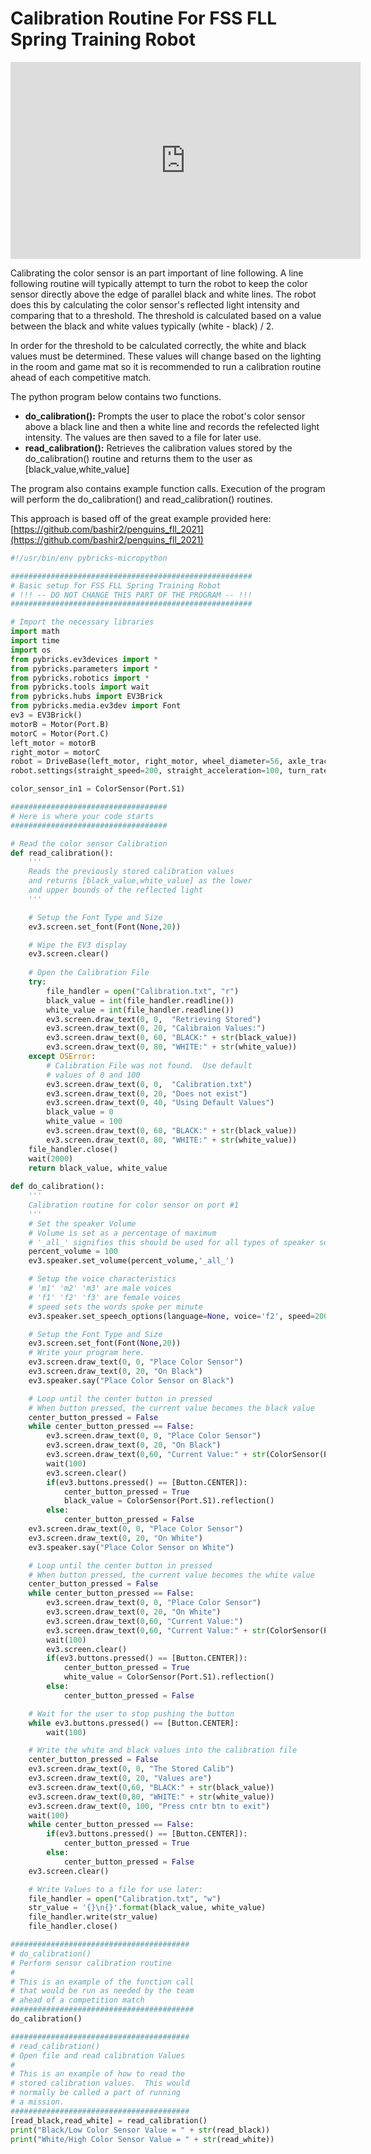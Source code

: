 # Calibration Routine For FSS FLL Spring Training Robot

<p align="center">
<iframe width="560" height="315" src="https://youtu.be/BGYnlN3-ZhU" title="YouTube video player" frameborder="0" allow="accelerometer; autoplay; clipboard-write; encrypted-media; gyroscope; picture-in-picture" allowfullscreen></iframe>
</p>

Calibrating the color sensor is an part important of line following.  A line following routine will typically attempt to turn the robot to keep 
the color sensor directly above the edge of parallel black and white lines.  The robot does this by calculating the color sensor's reflected light intensity and comparing that to a threshold.
The threshold is calculated based on a value between the black and white values typically (white - black) / 2.

In order for the threshold to be calculated correctly, the white and black values must be determined.  These values will change based on the lighting in the room and game mat so it is recommended to run a calibration routine ahead of each competitive match.

The python program below contains two functions.
- __do_calibration():__ Prompts the user to place the robot's color sensor above a black line and then a white line and records the refelected light intensity.  The values are then saved to a file for later use.
- __read_calibration():__ Retrieves the calibration values stored by the do_calibration() routine and returns them to the user as [black_value,white_value]

The program also contains example function calls.  Execution of the program will perform the do_calibration() and read_calibration() routines.

This approach is based off of the great example provided here: [https://github.com/bashir2/penguins_fll_2021](https://github.com/bashir2/penguins_fll_2021)
```python
#!/usr/bin/env pybricks-micropython

######################################################
# Basic setup for FSS FLL Spring Training Robot
# !!! -- DO NOT CHANGE THIS PART OF THE PROGRAM -- !!!
######################################################

# Import the necessary libraries
import math
import time
import os
from pybricks.ev3devices import *
from pybricks.parameters import *
from pybricks.robotics import *
from pybricks.tools import wait
from pybricks.hubs import EV3Brick
from pybricks.media.ev3dev import Font
ev3 = EV3Brick()
motorB = Motor(Port.B)
motorC = Motor(Port.C)
left_motor = motorB
right_motor = motorC
robot = DriveBase(left_motor, right_motor, wheel_diameter=56, axle_track=108)
robot.settings(straight_speed=200, straight_acceleration=100, turn_rate=100)

color_sensor_in1 = ColorSensor(Port.S1)

###################################
# Here is where your code starts
###################################

# Read the color sensor Calibration
def read_calibration():
    '''
    Reads the previously stored calibration values
    and returns [black_value,white_value] as the lower
    and upper bounds of the reflected light
    '''

    # Setup the Font Type and Size
    ev3.screen.set_font(Font(None,20))

    # Wipe the EV3 display
    ev3.screen.clear()
    
    # Open the Calibration File
    try:
        file_handler = open("Calibration.txt", "r")
        black_value = int(file_handler.readline())
        white_value = int(file_handler.readline())
        ev3.screen.draw_text(0, 0,  "Retrieving Stored")
        ev3.screen.draw_text(0, 20, "Calibraion Values:")
        ev3.screen.draw_text(0, 60, "BLACK:" + str(black_value))
        ev3.screen.draw_text(0, 80, "WHITE:" + str(white_value))
    except OSError:
        # Calibration File was not found.  Use default
        # values of 0 and 100
        ev3.screen.draw_text(0, 0,  "Calibration.txt")
        ev3.screen.draw_text(0, 20, "Does not exist")
        ev3.screen.draw_text(0, 40, "Using Default Values")
        black_value = 0
        white_value = 100
        ev3.screen.draw_text(0, 60, "BLACK:" + str(black_value))
        ev3.screen.draw_text(0, 80, "WHITE:" + str(white_value))
    file_handler.close()
    wait(2000)
    return black_value, white_value
   
def do_calibration():
    '''
    Calibration routine for color sensor on port #1
    '''
    # Set the speaker Volume
    # Volume is set as a percentage of maximum
    # '_all_' signifies this should be used for all types of speaker sounds
    percent_volume = 100
    ev3.speaker.set_volume(percent_volume,'_all_')

    # Setup the voice characteristics
    # 'm1' 'm2' 'm3' are male voices
    # 'f1' 'f2' 'f3' are female voices
    # speed sets the words spoke per minute
    ev3.speaker.set_speech_options(language=None, voice='f2', speed=200, pitch=None)

    # Setup the Font Type and Size
    ev3.screen.set_font(Font(None,20))
    # Write your program here.
    ev3.screen.draw_text(0, 0, "Place Color Sensor")
    ev3.screen.draw_text(0, 20, "On Black")
    ev3.speaker.say("Place Color Sensor on Black")

    # Loop until the center button in pressed
    # When button pressed, the current value becomes the black value
    center_button_pressed = False
    while center_button_pressed == False:
        ev3.screen.draw_text(0, 0, "Place Color Sensor")
        ev3.screen.draw_text(0, 20, "On Black")
        ev3.screen.draw_text(0,60, "Current Value:" + str(ColorSensor(Port.S1).reflection()))
        wait(100)
        ev3.screen.clear()
        if(ev3.buttons.pressed() == [Button.CENTER]):
            center_button_pressed = True
            black_value = ColorSensor(Port.S1).reflection()
        else:
            center_button_pressed = False
    ev3.screen.draw_text(0, 0, "Place Color Sensor")
    ev3.screen.draw_text(0, 20, "On White")
    ev3.speaker.say("Place Color Sensor on White")

    # Loop until the center button in pressed
    # When button pressed, the current value becomes the white value
    center_button_pressed = False
    while center_button_pressed == False:
        ev3.screen.draw_text(0, 0, "Place Color Sensor")
        ev3.screen.draw_text(0, 20, "On White")
        ev3.screen.draw_text(0,60, "Current Value:")
        ev3.screen.draw_text(0,60, "Current Value:" + str(ColorSensor(Port.S1).reflection()))
        wait(100)
        ev3.screen.clear()
        if(ev3.buttons.pressed() == [Button.CENTER]):
            center_button_pressed = True
            white_value = ColorSensor(Port.S1).reflection()
        else:
            center_button_pressed = False

    # Wait for the user to stop pushing the button
    while ev3.buttons.pressed() == [Button.CENTER]:
        wait(100)

    # Write the white and black values into the calibration file
    center_button_pressed = False
    ev3.screen.draw_text(0, 0, "The Stored Calib")
    ev3.screen.draw_text(0, 20, "Values are")
    ev3.screen.draw_text(0,60, "BLACK:" + str(black_value))
    ev3.screen.draw_text(0,80, "WHITE:" + str(white_value))
    ev3.screen.draw_text(0, 100, "Press cntr btn to exit")
    wait(100)
    while center_button_pressed == False:
        if(ev3.buttons.pressed() == [Button.CENTER]):
            center_button_pressed = True
        else:
            center_button_pressed = False
    ev3.screen.clear()

    # Write Values to a file for use later:
    file_handler = open("Calibration.txt", "w")
    str_value = '{}\n{}'.format(black_value, white_value)
    file_handler.write(str_value)
    file_handler.close()

########################################
# do_calibration()
# Perform sensor calibration routine
#
# This is an example of the function call 
# that would be run as needed by the team 
# ahead of a competition match
#########################################
do_calibration()

########################################
# read_calibration()
# Open file and read calibration Values
#
# This is an example of how to read the
# stored calibration values.  This would
# normally be called a part of running
# a mission. 
########################################
[read_black,read_white] = read_calibration()
print("Black/Low Color Sensor Value = " + str(read_black))
print("White/High Color Sensor Value = " + str(read_white))


```
